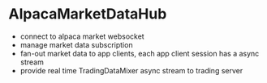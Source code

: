 #  AlpacaMarketDataHub

* connect to alpaca market websocket
* manage market data subscription
* fan-out market data to app clients, each app client session has a async stream
* provide real time TradingDataMixer async stream to trading server
